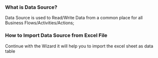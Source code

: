 ﻿### What is Data Source?
            
Data Source is used to Read/Write Data from a common place for all Business Flows/Activities/Actions;           
                       
           
### How to Import Data Source from Excel File
            
Continue with the Wizard it will help you to import the excel sheet as data table